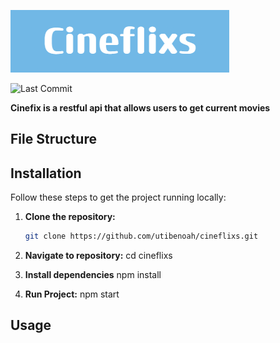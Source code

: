 ![Alt Text](./assets/Cineflixs.png)

![Last Commit](https://img.shields.io/github/last-commit/utibenoah/cineflixs)


 **Cinefix is a restful api that allows users to get current movies**


## File Structure

## Installation
Follow these steps to get the project running locally:

1. **Clone the repository:**

    ```bash
    git clone https://github.com/utibenoah/cineflixs.git

2. **Navigate to repository:**
    cd cineflixs
3.  **Install dependencies** 
    npm install
4.  **Run Project:**
    npm start

## Usage